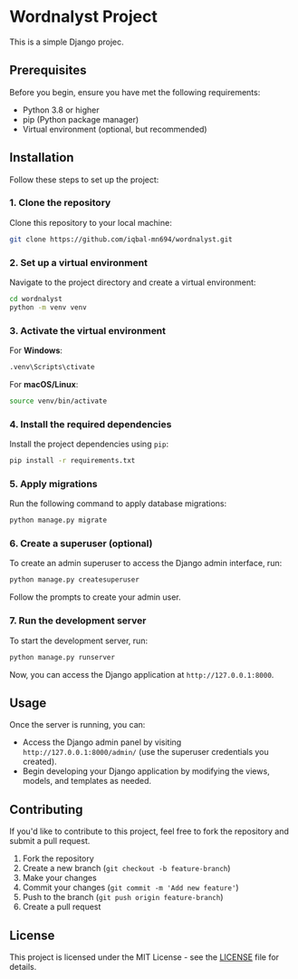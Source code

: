 
# Wordnalyst Project

This is a simple Django projec.

## Prerequisites

Before you begin, ensure you have met the following requirements:

- Python 3.8 or higher
- pip (Python package manager)
- Virtual environment (optional, but recommended)

## Installation

Follow these steps to set up the project:

### 1. Clone the repository

Clone this repository to your local machine:

```bash
git clone https://github.com/iqbal-mn694/wordnalyst.git
```

### 2. Set up a virtual environment

Navigate to the project directory and create a virtual environment:

```bash
cd wordnalyst
python -m venv venv
```

### 3. Activate the virtual environment

For **Windows**:
```bash
.venv\Scripts\ctivate
```

For **macOS/Linux**:
```bash
source venv/bin/activate
```

### 4. Install the required dependencies

Install the project dependencies using `pip`:

```bash
pip install -r requirements.txt
```

### 5. Apply migrations

Run the following command to apply database migrations:

```bash
python manage.py migrate
```

### 6. Create a superuser (optional)

To create an admin superuser to access the Django admin interface, run:

```bash
python manage.py createsuperuser
```

Follow the prompts to create your admin user.

### 7. Run the development server

To start the development server, run:

```bash
python manage.py runserver
```

Now, you can access the Django application at `http://127.0.0.1:8000`.

## Usage

Once the server is running, you can:

- Access the Django admin panel by visiting `http://127.0.0.1:8000/admin/` (use the superuser credentials you created).
- Begin developing your Django application by modifying the views, models, and templates as needed.

## Contributing

If you'd like to contribute to this project, feel free to fork the repository and submit a pull request.

1. Fork the repository
2. Create a new branch (`git checkout -b feature-branch`)
3. Make your changes
4. Commit your changes (`git commit -m 'Add new feature'`)
5. Push to the branch (`git push origin feature-branch`)
6. Create a pull request

## License

This project is licensed under the MIT License - see the [LICENSE](LICENSE) file for details.
